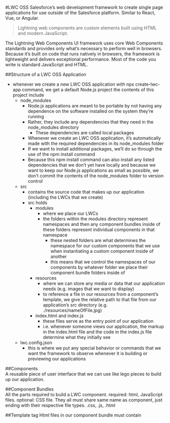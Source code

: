 #LWC OSS
Salesforce’s web development framework to create single page applications for use outside of the Salesforce platform. Similar to React, Vue, or Angular.

> Lightning web components are custom elements built using HTML and modern JavaScript.

The Lightning Web Components UI framework uses core Web Components standards and provides only what’s necessary to perform well in browsers. Because it’s built on code that runs natively in browsers, the framework is lightweight and delivers exceptional performance. Most of the code you write is standard JavaScript and HTML.

##Structure of a LWC OSS Application
- whenever we create a new LWC OSS application with npx create-lwc-app command, we get a default Node.js project the contents of this project include
  - node_modules
    - Node.js applications are meant to be portable by not having any dependence on the software installed on the system they’re running
    - Rather, they include any dependencies that they need in the node_modules directory
      - These dependencies are called local packages
    - Whenever we create an LWC OSS application, it’s automatically made with the required dependencies in its node_modules folder
    - If we want to install additional packages, we’ll do so through the use of the npm install command
    - Because this npm install command can also install any listed dependencies that we don’t yet have locally and because we want to keep our Node.js applications as small as possible, we don’t commit the contents of the node_modules folder to version control
  - src
    - contains the source code that makes up our application (including the LWCs that we create)
    - src holds
      - modules
        - where we place our LWCs
        - the folders within the modules directory represent namespaces and then any component bundles 
		inside of these folders represent individual components in that namespace
          - these nested folders are what determines the namespace for our custom components that we use when instantiating a custom component inside of another
          - this means that we control the namespaces of our components by whatever folder we place their component bundle folders inside of
      - resources
        - where we can store any media or data that our application needs (e.g. images that we want to display)
        - to reference a file in our resources from a component’s template, we give the relative path to that file from our application’s src directory (e.g. ./resources/nameOfFile.jpg)
      - index.html and index.js
        - these files serve as the entry point of our application
        - i.e. whenever someone views our application, the markup in the index.html file and the code in the index.js file determine what they initially see
   - lwc.config.json
     - this is where we put any special behavior or commands that we want the framework to observe whenever it is building or previewing our applications

##Components  
A reusable piece of user interface that we can use like lego pieces to build up our application. 

##Component Bundles  
All the parts required to build a LWC component. required: html, JavaScript files. optional: CSS file. They all must share same name as component, just ending with their respective file types. .css, .js, .html

##Template tag 
Html files in our component bundle must contain <template> tags to wrap everything in. 

##Composition
- when we use composition, we’re nesting custom components inside of other components
- when nesting a component inside of another, we’ll instantiate it like a standard HTML element
  - i.e. we’ll just write the name of the component with kebab case
  - e.g.
 ```
<template>
	<namespace-child-component></namespace-child-component>
</template>
```
    - will render the component that’s named childComponent (we name components and their files using camelCase)

>>>
Sidebar: Casing Conventions
- camelCase
  - the first letter of every word except the first word in a variable name is capitalized
- pascal case
  - the first letter of every word in a variable name is capitalized
- kebab case
  - every letter in the name is lowercase and words are separated by hyphens
>>>

##Data binding
A way to render data through binding a property in JS onto our component. We can use curly braces for the correct syntax. Ex: {myBindedProperty}

Our html:
```
<template> Hi {username}! </template>
```

Our javascript:
```
@import { LightningElement } from ‘lwc’;
Export default class ClassName extends LightningElement {
userName = ‘some name’;
}
```

##Template directives 
Allow additional functionality on certain elements
- if:true, if:false = used to conditionally render UI elements. Takes a Boolean value
- for:each, for:item, key attribute = used to iterate over data and display that data. 
- iterator:it = loop through an array with special behavior for the first and last items. We have special properties we can take advantage of. 
  - value = the value of item in the list. Use this property to access the properties of the array. For example = iteratorName.value.propertyName
  - index = the index of the item in the list
  - first = a Boolean value indicating whether the item is first in the list
  - last = a Boolean value indicating whether the item is last in the list

##Render Multiple Templates
Can create multiple HTML files in the component bundle. Import them all and add a condition in the render() method to return the correct template depending on the component’s state.

The returned value from the render() method must be a template reference, which is the imported default export from an HTML file.

##Reactivity
All fields are reactive. If the value of a field changes and the field is used in a template or in the getter of a property used in a template, the component re-renders and the renderedCallback() lifecycle hook is called(see lifecycle hooks below). When a component re-renders, all the expressions used in the template are re-evaluated.

##Decorators 
Can modify the behavior of a property or function. We have these available:
- @track = allows you to have reactivity applied when using an object or an array
- @api = makes our child component’s properties public for use by parent components

##Lifecycle Hooks 
A lifecycle hook is a JavaScript callback method triggered at a specific phase of a component instance’s lifecycle.

connectedCallback() = this lifecycle hook is invoked when a component is inserted into the DOM. To access the host element, use “this”. You can’t access child elements in the component body because they don’t exist yet. 

```
import { LightningElement } from 'lwc'
export default class New extends LightningElement {
    connectedCallback() {
        this.classList.add('new-class');
    }
}
```

>>>
Note
To check whether a component is connected to the DOM, you can use this.isConnected.
>>>

disconnectedCallback() = is invoked when a component is removed from the DOM
renderedCallback() = called after every render of the component. When a component re-renders, all the expressions used in the template are reevaluated.

##CSS considerations
* Css file must be same name as component.
* Cannot use IDs to style components
  * (see shadow DOM section below)
* A component’s style sheet can reach up and style its own element. Instead of using a selector for the name of the element, use the “:host” selector.
* We can share a style sheet by using a resource module. 
  * Create a blank component with just a .css file
  * You can then reference that css file in other components
  * Just simply use the following syntax in your .css file for the component you want to share the styles with = @import ‘my/nameOfComponentThatHasCssFile’;

##Shadow DOM
* The shadow DOM encapsulates the internal DOM structure of a web component. It allows the protection of the component from any manipulation. 
* One consequence is styling. If we have a child component, it will not inherit styles from the parent as it is in another shadow tree. We also cannot use IDs to style with either. 
* We need to use this.template.querySelector() to manipulate the DOM we can’t simply use document.querySelector()

##ES Modules
https://lwc.dev/guide/es_modules


##Events
Events in LWC OSS are a way to communicate between your components in the composition of your app. We can go up our composition tree, and we can go back down the tree as well. To communicate down the component hierarchy we can pass properties to a child via HTML attributes, or call its public methods. Let’s take a look at that now. 

EX 
todoApp.html:
```
<template>
    <my-todo-item item-name="Milk"></my-todo-item>
    <my-todo-item item-name="Bread"></my-todo-item>
</template>
```

todoItem.html
```
<template>
    <div>{itemName}</div>
</template>
```

todoItem.js
```
import { LightningElement, api } from 'lwc';
export default class TodoItem extends LightningElement {
    @api itemName;
}
```
As we can see we use the @api decorator to make our child property public for use by parent components. In this way, we can pass information down the hierarchy. We can also call methods from our children components as well. 


EX:
App.html:
```
<template>
     <button onclick={handleclick}>click to call child method!</button>
    <my-child></my-child>
</template>
```

App.js
```
Import { LightningElement } from ‘lwc’;
Export default class App extends LightningElement {
	handleClick() {
	this.template.queryselector(‘my-child’).myChildMethod();
	}
}
```

child.js
```
import { LightningElement, api } from 'lwc';
export default class TodoItem extends LightningElement {
    @api myChildMethod() {
	Console.log(“this is my child method!”);
    };
}
```


So we have now covered how to traverse down the tree. But what about back up the tree? We can do that by firing off events! Let’s take a look at an example. 

EX:
App.html
```
<template>
	<my-child oninputchange={handleInput}></my-child>
	{inputMessage}
</template>
```

App.js
```
Import { LightningElement } from ‘lwc’;
Export default class App extends LightningElement {
	inputMessage;
	handleInput(e) {
	this.inputMessage = e.detail;
	}
}
```

Child.html
```
<template>
	<input type=”text” onchange={handleChange}></input>
</template>
```

Child.js
```
Import { LightningElement } from ‘lwc’;
Export default class Child extends LightningElement {
	handleChange(e) {
	this.dispatchEvent(new CustomEvent('inputchange', {detail : e.target.value}));
	}
}
```